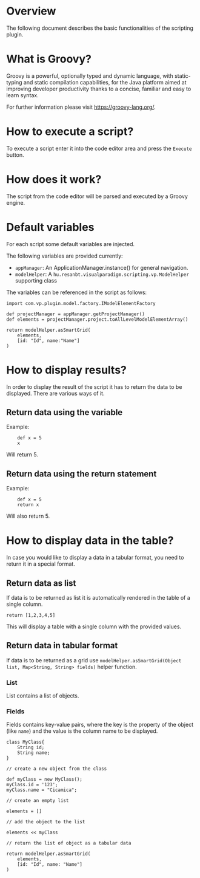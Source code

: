 # Overview

The following document describes the basic functionalities of the 
scripting plugin.

# What is Groovy?

Groovy  is a powerful, optionally typed and dynamic language, with 
static-typing and static compilation capabilities, for 
the Java platform aimed at improving developer productivity thanks 
to a concise, familiar and easy to learn syntax.

For further information please visit https://groovy-lang.org/.

# How to execute a script?

To execute a script enter it into the code editor area and
press the  `Execute` button.

# How does it work?

The script from the code editor will be parsed and executed
by a Groovy engine.

# Default variables

For each script some default variables are injected.

The following variables are provided currently:

* `appManager`: An ApplicationManager.instance() for general navigation.
* `modelHelper`: A `hu.resanbt.visualparadigm.scripting.vp.ModelHelper` supporting class 

The variables can be referenced in the script as follows:

```
import com.vp.plugin.model.factory.IModelElementFactory

def projectManager = appManager.getProjectManager()
def elements = projectManager.project.toAllLevelModelElementArray()

return modelHelper.asSmartGrid(
	elements,
	[id: "Id", name:"Name"]
)
```

# How to display results?

In order to display the result of the script it has to 
return the data to be displayed. There are various ways
of it.

## Return data using the variable

Example:
```
    def x = 5
    x
```

Will return 5.

## Return data using the return statement

Example:
```
    def x = 5
    return x
```

Will also return 5.

# How to display data in the table?

In case you would like to display a data in a tabular format,
you need to return it in a special format.

## Return data as list

If data is to be returned as list it is automatically rendered in the
table of a single column.

```
return [1,2,3,4,5]
```

This will display a table with a single column with the provided
values.

## Return data in tabular format

If data is to be returned as a grid use `modelHelper.asSmartGrid(Object list, Map<String, String> fields)`
helper function.

### List

List contains a list of objects.

### Fields

Fields contains key-value pairs, where the key is the property of
the object (like `name`) and the value is the column name to be 
displayed.

```
class MyClass{
	String id;
	String name;
}

// create a new object from the class

def myClass = new MyClass();
myClass.id = '123';
myClass.name = "Cicamica";

// create an empty list

elements = []

// add the object to the list

elements << myClass

// return the list of object as a tabular data

return modelHelper.asSmartGrid(
    elements,
    [id: "Id", name: "Name"]
)

```